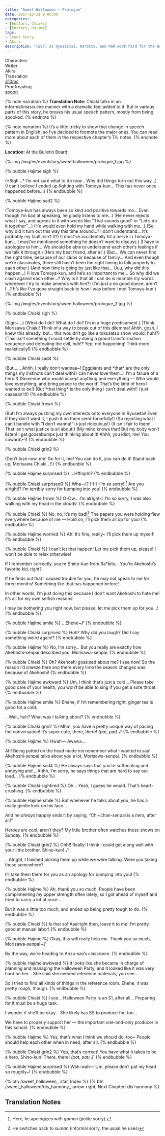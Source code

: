 ```yaml
---
title: "Sweet Halloween – Prologue"
date: 2017-10-31 9:00:00
categories:
- [Enstars, Chiaki]
- [Enstars, Hajime]
tags:
- Event Story
- Akira
description: "[ES!] As Ryuseitai, Ra*bits, and MaM work hard for the Halloween Party, it seems that Hajime and Tomoya are awkward around each other, and Chiaki is terrified of something…"
---
```

<div class="three-wrapper" style="--storyColor:#965e7d;--storyColor-rgb:150,94,125;--storyColor-h:326.8;--storyColor-s: 23%;--storyColor-l:47.8%;">
    <div class="info-area">
        <div class="info">
            <div class="info-item characters">
                <div class="label">
                    Characters
                </div>
                <div class="value">
                <a href="/categories/Enstars/Chiaki" character="Chiaki"></a>
                <a href="/categories/Enstars/Hajime" character="Hajime"></a>
                </div>
            </div>
            <div class="info-item one">
                <div class="label">
                    Writer
                </div>
                <div class="value">
                    Akira
                </div>
            </div>
            <div class="info-item two">
                <div class="label">
                    Translation
                </div>
                <div class="value">
                    <a href="/about">310mc</a>
                </div>
            </div>
            <div class="info-item three">
                <div class="label">
                   Proofreading
                </div>
                <div class="value">
                    <a href="https://twitter.com/splafyoon">spoon</a>
                </div>
            </div>
        </div>
    </div>
</div>

<!-- more -->

{% note narration %}
**Translation Note:** Chiaki talks in an informal/masculine manner with a dramatic feel added to it. But in various parts of this story, he breaks his usual speech pattern, mostly from being spooked.
{% endnote %}

{% note narration %}
It’s a little tricky to show that change in speech pattern in English, so I’ve decided to footnote the major ones. You can read more about each of them in the respective chapter’s T/L notes.
{% endnote %}

<div class="msr-location">
    <p><span><b>Location:</b> At the Bulletin Board</span></p>
</div>

{% img /img/es/eventstory/sweethalloween/prologue_1.jpg %}

{% bubble Hajime sigh %}
<th>(*Sigh…* I’m not sure what to do now… Why did things turn out this way…)</th>

<th>(I can’t believe I ended up fighting with Tomoya-kun… This has never once happened before…)</th>
{% endbubble %}

{% bubble Hajime sad2 %}
<th>(Tomoya-kun has always been so kind and positive towards me… Even though I’m bad at speaking, he gladly listens to me…)</th>

<th>(He never rejects what I say, and agrees to it with words like “That sounds good” or “Let’s do it together”…)</th>

<th>(He would even hold my hand while walking with me…)</th>

<th>(So why did it turn out this way this time around…? I don’t understand… It’s probably my fault, isn’t it?)</th>

<th>(I must’ve accidentally hit a nerve in Tomoya-kun… I must’ve mentioned something he doesn’t want to discuss.)</th>

<th>(I have to apologize to him… We should be able to understand each other’s feelings if we talk it through.)</th>

<th>(He’s my best friend, after all.)</th>

<th>(But… We can never find the right time, because of our clubs or because of family… And even though we’re classmates, there still hasn’t been the right timing to talk properly to each other.)</th>

<th>(And now time is going by just like that… Uuu, why did this happen…)</th>

<th>(I love Tomoya-kun, and he’s so important to me… So why did we clash against each other…? Why is it that all I can do is mumble my words whenever I try to make amends with him?)</th>

<th>(I’m just a no good dunce, aren’t I…? It’s like I’ve gone straight back to how I was before I met Tomoya-kun.)</th>
{% endbubble %}

{% img /img/es/eventstory/sweethalloween/prologue_2.jpg %}

{% bubble Chiaki sigh %}
<th>(<em>Sigh~…</em>)</th>

<th>(What do I do? What do I do? I’m in a huge predicament.)</th>

<th>(Think, Morisawa Chiaki! Think of a way to break out of this dilemma! Ahhh, gosh, I knew this already, but… this wouldn’t go like a tokusatsu show would, huh!?)</th>

<th>(This isn’t something I could settle by doing a grand transformation sequence and defeating the evil, huh!? Yep, not happening! Think more realistically!)</th>
{% endbubble %}

{% bubble Chiaki sad4 %}
<th>(But…… Ahhh, I really don’t wannaa~! Eggplants and *that* are the only things my instincts can’t deal with! I can never love them…! I’m a failure of a hero!!)</th>

<th>(Someone who would accept anything and everything — Who would love everything, and bring peace to the world! That’s the kind of hero I wanted to be!)</th>

<th>(But *that thing* is the only thing I can’t deal with!! I just caaaaan’t!!)</th>
{% endbubble %}

{% bubble Chiaki frown %}
<th>(But! I’m always pushing my own interests onto everyone in Ryuseitai! Even if they don’t want it, I push it on them semi-forcefully!)</th>

<th>(So rejecting what I can’t handle with “I don’t wanna!” is just ridiculous!)</th>

<th>(It isn’t fair to them! That isn’t what justice is all about!)</th>

<th>(My mind knows that! But my body won’t listen! I get goosebumps just thinking about it! Ahhh, you idiot, me! You coward\~!)</th>
{% endbubble %}

{% bubble Chiaki grin2 %}
<th>(Don’t lose now, me! Go for it, me! You can do it, you can do it! Stand back up, Morisawa Chiaki…!!)</th>
{% endbubble %}

{% bubble Hajime surprised %}
…Hffmph!?
{% endbubble %}

{% bubble Chiaki surprised0 %}
Wha—!? I-I-I-I’m so sorry!![^1] Are you alright!? I’m terribly sorry for bumping into you!
{% endbubble %}

{% bubble Hajime frown %}
O-Ow… I’m alright~! I’m so sorry, I was also walking with my head in the clouds!
{% endbubble %}

{% bubble Chiaki %}
No, no, it’s my bad![^2] The papers you were holding flew everywhere because of me — Hold on, I’ll pick them all up for you!
{% endbubble %}

{% bubble Hajime worried %}
Ah! It’s fine, really~ I’ll pick them up myself!
{% endbubble %}

{% bubble Chiaki %}
I can’t let that happen! Let me pick them up, please! I won’t be able to relax otherwise!

If I remember correctly, you’re Shino-kun from Ra*bits… You’re Akehoshi’s favorite kid, right?

If he finds out that I caused trouble for you, he may not speak to me for three months! Something like that has happened before!

In other words, I’m just doing this because I don’t want Akehoshi to hate me! It’s all for my own selfish reasons!

I may be bothering you right now, but please, let me pick them up for you…!
{% endbubble %}

{% bubble Hajime smile %}
…Ehehe~♪
{% endbubble %}

{% bubble Chiaki surprised %}
Huh? Why did you laugh? Did I say something weird again!?
{% endbubble %}

{% bubble Hajime %}
No, I’m sorry… But you really are exactly how Akehoshi-senpai described you, Morisawa-senpai.
{% endbubble %}

{% bubble Chiaki %}
Oh? Akehoshi gossiped about me? I see now! So the reason I’d sneeze here and there every time the season changes was because of Akehoshi!
{% endbubble %}

{% bubble Hajime awkward %}
Um, I think that’s just a cold… Please take good care of your health, you won’t be able to sing if you get a sore throat.
{% endbubble %}

{% bubble Hajime smile %}
Ehehe, if I’m remembering right, ginger tea is good for a cold.

…Wait, huh? What was I talking about?
{% endbubble %}

{% bubble Chiaki grin2 %}
Mhm, you have a pretty unique way of pacing the conversation! It’s super cute, there, there! <em><th>(pat, pat)</th></em> ♪
{% endbubble %}

{% bubble Hajime %}
Hwah— Awawa…

Ah! Being patted on the head made me remember what I wanted to say! Akehoshi-senpai talks about you a lot, Morisawa-senpai.
{% endbubble %}

{% bubble Hajime sad4 %}
He always says that you’re suffocating and annoying and… Ahhh, I’m sorry, he says things that are hard to say out loud…
{% endbubble %}

{% bubble Chiaki sightired %}
Oh… Yeah, I guess he would. That’s heart-crushing.
{% endbubble %}

{% bubble Hajime smile %}
But whenever he talks about you, he has a really gentle look on his face…

And he *always* happily ends it by saying, “Chi~chan-senpai is a *hero,* after all!”

Heroes are cool, aren’t they? My little brother often watches those shows on Sunday.
{% endbubble %}

{% bubble Chiaki grin2 %}
Ohh!! Really! I think I could get along well with your little brother, Shino-kun! ♪

…Alright, I finished picking them up while we were talking. Were you taking these somewhere?

I’ll take them there for you as an apology for bumping into you!
{% endbubble %}

{% bubble Hajime %}
Ah, thank you so much. People have been complimenting my upper strength often lately, so I got ahead of myself and tried to carry a lot at once…

But it was a little too much, and ended up being pretty tough to do.
{% endbubble %}

{% bubble Chiaki %}
Is that so! Aaalright then, leave it to me! I’m pretty good at manual labor!
{% endbubble %}

{% bubble Hajime %}
Okay, this will really help me. Thank you so much, Morisawa-senpai~♪

By the way, we’re heading to Anzu-san’s classroom.
{% endbubble %}

{% bubble Hajime awkward %}
It looks like she became in charge of planning and managing the Halloween Party, and it looked like it was very hard on her… She said she needed reference materials, you see…

So I tried to find all kinds of things in the reference room. Ehehe, it was pretty rough, though.
{% endbubble %}

{% bubble Chiaki %}
I see… Halloween Party is an S1, after all… Preparing for it must be a huge task.

I wonder if she’ll be okay… She likely has SS to produce for, too…

We have to properly support her — the important one-and-only producer in this school.
{% endbubble %}

{% bubble Hajime %}
Yes, that’s what I think we should do, too~ People should help each other when in need, after all.
{% endbubble %}

{% bubble Chiaki grin2 %}
Yep, that’s correct! You have what it takes to be a hero, Shino-kun! There, there! <em><th>(pat, pat)</th></em> ♪
{% endbubble %}

{% bubble Hajime surprised %}
Wah-wah— Um, please don’t pat my head so roughly~!
{% endbubble %}

<div toc>
{% btn /sweet_halloween,, star, Index %}
{% btn /sweet_halloween/dis_harmony,, arrow-right, Next Chapter: dis harmony %}
</div>

## Translation Notes

[^1]: Here, he apologizes with <em>gomen</em> (polite sorry).
[^2]: He switches back to <em>suman</em> (informal sorry, the usual he uses)
